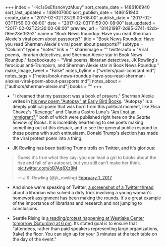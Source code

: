 +++
index = "-Kc1sGsEfisnoVyzMuuy"
sort_create_date = 1486106940
sort_last_updated = 1486107000
sort_publish_date = 1486151940
create_date = "2017-02-02T23:29:00-08:00"
publish_date = "2017-02-03T11:59:00-08:00"
date = "2017-02-03T11:59:00-08:00"
last_updated = "2017-02-02T23:30:00-08:00"
preview_url = "81421997-2d95-3741-42cb-f8ee23ef92e2"
name = "Book News Roundup: Have you read Sherman Alexie's viral poem about passports?"
title = "Book News Roundup: Have you read Sherman Alexie's viral poem about passports?"
subtype = "Column"
type = "notes"
link = ""
shareimage = ""
twitterauto = "Viral poems, librarian detectives, and Sherman Alexie star in Book News Roundup."
facebookauto = "Viral poems, librarian detectives, JK Rowling's ferocious anti-Trumpism, and Sherman Alexie star in Book News Roundup."
make_image_tweet = "False"
notes_byline = ["writers/paul-constant.md"]
notes_tags = ["notes/book-news-roundup-have-you-read-sherman-alexies-viral-poem-about-passports.md"]
notes_about = ["authors/sherman-alexie.md"]
books = ""
+++
* "I dreamed that my passport was a book of prayers," Sherman Alexie writes in [his new poem "Autopsy" at Early Bird Books](http://www.earlybirdbooks.com/autopsy-poem-sherman-alexie/). "Autopsy" is a deeply political poem that was born from this political moment, like Elisa Chavez's "[Revenge](http://www.seattlereviewofbooks.com/notes/2017/01/03/revenge/)" and Claudia Castro Luna's "[Am I not an immigrant?](http://www.seattlereviewofbooks.com/notes/2017/01/31/am-i-not-an-immigrant/)," both  of which were published right here on the *Seattle Review of Books*. It is incredibly heartening to see poets making something out of this despair, and to see the general public respond to these poems with such enthusiasm. Donald Trump's election has made the viral protest poem into a thing.

* JK Rowling has been battling Trump trolls on Twitter, and it's glorious:

<blockquote class="twitter-tweet" data-lang="en"><p lang="en" dir="ltr">Guess it&#39;s true what they say: you can lead a girl to books about the rise and fall of an autocrat, but you still can&#39;t make her think. <a href="https://t.co/oB7Aq6Xz8M">pic.twitter.com/oB7Aq6Xz8M</a></p>&mdash; J.K. Rowling (@jk_rowling) <a href="https://twitter.com/jk_rowling/status/826776134125772800">February 1, 2017</a></blockquote>

* And since we're speaking of Twitter, [a screenshot of a Twitter thread](http://imgur.com/gallery/k6U9E) about a librarian who solved a dirty trick involving a young woman's homework assignment has been making the rounds. It's a great example of the importance of librarians and research and not jumping to conclusions.

* Seattle Rising is [a reading/protest happening at Westlake Center tomorrow (Saturday) at 6 pm](https://www.facebook.com/events/237700876683881/). Its stated goal is to ensure that "attendees, rather than paid speakers representing large organizations, [take] the floor. You can sign up for your 3 minutes at the tech table on the day of the event."